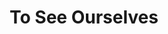---
title: To See Ourselves
year: 1941
opening_date: 1941-05-27
closing_date: 1941-05-30
layout: productions
image:
image_caption:
image_credit:
playbill:
category:
Theatre: Theatre Jacksonville
Venue: Little Theatre
cast:
  Jill Charteris: Dorothy Kenniston
  Caroline Allerton: Edre Ferguson
  Emma: Eleonor Edwards
  Freddie Allerton: Harold Hornbeak
  Owen Llewellyn: Stokes Perry
crew:
  Technical Director: Alex Pillsbury
  Director: Edward J. Crowley
  Crew Assistant:
    - Eleonor Edwards
    - Elizabeth Hulett
    - Jean Goshorn
    - Jesse Hoagland
    - Malcolm Hoagland
    - Margery Jones
    - Mary Courtney
    - Mattie Poor
    - Maurice Blitch
    - Mildred Carswell
  Props: Kay Godshalk
  Stage Manager: Jesse Hoagland
  Make-up:
    - Aletha Masters
    - Jean Runyon
    - Stanley Morrell
understudies:
orchestra:
external_links:
---